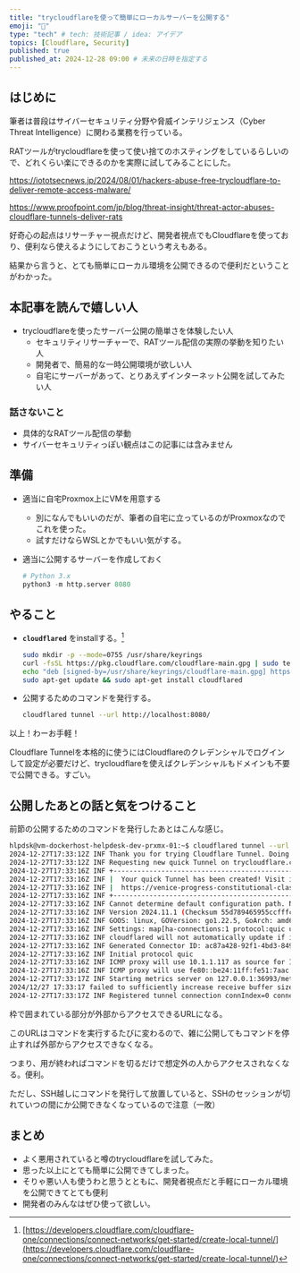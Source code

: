 ```yaml
---
title: "trycloudflareを使って簡単にローカルサーバーを公開する"
emoji: "🦎"
type: "tech" # tech: 技術記事 / idea: アイデア
topics: [Cloudflare, Security]
published: true
published_at: 2024-12-28 09:00 # 未来の日時を指定する
---
```

## はじめに

筆者は普段はサイバーセキュリティ分野や脅威インテリジェンス（Cyber Threat Intelligence）に関わる業務を行っている。

RATツールがtrycloudflareを使って使い捨てのホスティングをしているらしいので、どれくらい楽にできるのかを実際に試してみることにした。

https://iototsecnews.jp/2024/08/01/hackers-abuse-free-trycloudflare-to-deliver-remote-access-malware/

https://www.proofpoint.com/jp/blog/threat-insight/threat-actor-abuses-cloudflare-tunnels-deliver-rats

好奇心の起点はリサーチャー視点だけど、開発者視点でもCloudflareを使っており、便利なら使えるようにしておこうという考えもある。

結果から言うと、とても簡単にローカル環境を公開できるので便利だということがわかった。

## 本記事を読んで嬉しい人

- trycloudflareを使ったサーバー公開の簡単さを体験したい人
    - セキュリティリサーチャーで、RATツール配信の実際の挙動を知りたい人
    - 開発者で、簡易的な一時公開環境が欲しい人
    - 自宅にサーバーがあって、とりあえずインターネット公開を試してみたい人

### 話さないこと

- 具体的なRATツール配信の挙動
- サイバーセキュリティっぽい観点はこの記事には含みません

## 準備

- 適当に自宅Proxmox上にVMを用意する
    - 別になんでもいいのだが、筆者の自宅に立っているのがProxmoxなのでこれを使った。
    - 試すだけならWSLとかでもいい気がする。
- 適当に公開するサーバーを作成しておく
    
    ```python
    # Python 3.x
    python3 -m http.server 8080
    ```
    

## やること

- **`cloudflared`** をinstallする。[^1]
    
    ```bash
    sudo mkdir -p --mode=0755 /usr/share/keyrings
    curl -fsSL https://pkg.cloudflare.com/cloudflare-main.gpg | sudo tee /usr/share/keyrings/cloudflare-main.gpg >/dev/null
    echo "deb [signed-by=/usr/share/keyrings/cloudflare-main.gpg] https://pkg.cloudflare.com/cloudflared $(lsb_release -cs) main" | sudo tee /etc/apt/sources.list.d/cloudflared.list
    sudo apt-get update && sudo apt-get install cloudflared
    ```
    
- 公開するためのコマンドを発行する。
    
    ```bash
    cloudflared tunnel --url http://localhost:8080/
    ```

以上！わーお手軽！

Cloudflare Tunnelを本格的に使うにはCloudflareのクレデンシャルでログインして設定が必要だけど、trycloudflareを使えばクレデンシャルもドメインも不要で公開できる。すごい。

[^1]:[https://developers.cloudflare.com/cloudflare-one/connections/connect-networks/get-started/create-local-tunnel/](https://developers.cloudflare.com/cloudflare-one/connections/connect-networks/get-started/create-local-tunnel/)

## 公開したあとの話と気をつけること

前節の公開するためのコマンドを発行したあとはこんな感じ。

```bash
hlpdsk@vm-dockerhost-helpdesk-dev-prxmx-01:~$ cloudflared tunnel --url http://localhost:8080
2024-12-27T17:33:12Z INF Thank you for trying Cloudflare Tunnel. Doing so, without a Cloudflare account, is a quick way to experiment and try it out. However, be aware that these account-less Tunnels have no uptime guarantee, are subject to the Cloudflare Online Services Terms of Use (https://www.cloudflare.com/website-terms/), and Cloudflare reserves the right to investigate your use of Tunnels for violations of such terms. If you intend to use Tunnels in production you should use a pre-created named tunnel by following: https://developers.cloudflare.com/cloudflare-one/connections/connect-apps
2024-12-27T17:33:12Z INF Requesting new quick Tunnel on trycloudflare.com...
2024-12-27T17:33:16Z INF +--------------------------------------------------------------------------------------------+
2024-12-27T17:33:16Z INF |  Your quick Tunnel has been created! Visit it at (it may take some time to be reachable):  |
2024-12-27T17:33:16Z INF |  https://venice-progress-constitutional-classifieds.trycloudflare.com                      |
2024-12-27T17:33:16Z INF +--------------------------------------------------------------------------------------------+
2024-12-27T17:33:16Z INF Cannot determine default configuration path. No file [config.yml config.yaml] in [~/.cloudflared ~/.cloudflare-warp ~/cloudflare-warp /etc/cloudflared /usr/local/etc/cloudflared]
2024-12-27T17:33:16Z INF Version 2024.11.1 (Checksum 55d789465955ccfffcd61ba72807a2a4495002f7d9b7cc5eadcaa1f93c279d25)
2024-12-27T17:33:16Z INF GOOS: linux, GOVersion: go1.22.5, GoArch: amd64
2024-12-27T17:33:16Z INF Settings: map[ha-connections:1 protocol:quic url:http://localhost:8080]
2024-12-27T17:33:16Z INF cloudflared will not automatically update if installed by a package manager.
2024-12-27T17:33:16Z INF Generated Connector ID: ac87a428-92f1-4bd3-8490-d26da339ff46
2024-12-27T17:33:16Z INF Initial protocol quic
2024-12-27T17:33:16Z INF ICMP proxy will use 10.1.1.117 as source for IPv4
2024-12-27T17:33:16Z INF ICMP proxy will use fe80::be24:11ff:fe51:7aac in zone ens18 as source for IPv6
2024-12-27T17:33:17Z INF Starting metrics server on 127.0.0.1:36993/metrics
2024/12/27 17:33:17 failed to sufficiently increase receive buffer size (was: 208 kiB, wanted: 7168 kiB, got: 416 kiB). See https://github.com/quic-go/quic-go/wiki/UDP-Buffer-Sizes for details.
2024-12-27T17:33:17Z INF Registered tunnel connection connIndex=0 connection=61e462d7-4511-41ec-9f6b-1ab1fe452ffd event=0 ip=198.41.192.37 location=kix04 protocol=quic

```

枠で囲まれている部分が外部からアクセスできるURLになる。

このURLはコマンドを実行するたびに変わるので、雑に公開してもコマンドを停止すれば外部からアクセスできなくなる。

つまり、用が終わればコマンドを切るだけで想定外の人からアクセスされなくなる。便利。

ただし、SSH越しにコマンドを発行して放置していると、SSHのセッションが切れていつの間にか公開できなくなっているので注意（一敗）

## まとめ

- よく悪用されていると噂のtrycloudflareを試してみた。
- 思った以上にとても簡単に公開できてしまった。
- そりゃ悪い人も使うわと思うとともに、開発者視点だと手軽にローカル環境を公開できてとても便利
- 開発者のみんなはぜひ使って欲しい。
